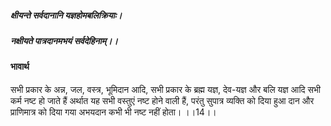 ##### क्षीयन्ते सर्वदानानि यज्ञहोमबलिक्रियाः।
##### नक्षीयते पात्रदानमभयं सर्वदेहिनाम्।। 

#### भावार्थ

सभी प्रकार के अन्न, जल, वस्त्र, भूमिदान आदि, सभी प्रकार के ब्रह्म यज्ञ, देव-यज्ञ और बलि यज्ञ आदि सभी कर्म नष्ट हो जाते हैं अर्थात यह सभी वस्तुएं नष्ट होने वाली हैं, परंतु सुपात्र व्यक्ति को दिया हुआ दान और प्राणिमात्र को दिया गया अभयदान कभी भी नष्ट नहीं होता। ।।14।।